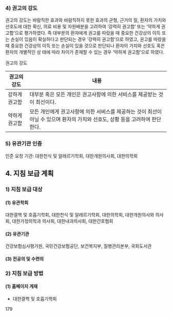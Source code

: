 ### 4) 권고의 강도
권고의 강도는 바람직한 효과와 바람직하지 못한 효과의 균형, 근거의 질, 환자의 가치와 선호도에 대한 확신, 의료 비용 및 자원배분을 고려하여 ‘강력히 권고함’ 또는 ‘약하게 권고함’으로 평가하였다. 즉 대부분의 환자에게 권고를 따랐을 때 중요한 건강상의 이득 또는 손실이 있음이 확실하다고 판단되는 경우 ‘강력히 권고함’으로 하였고, 권고를 따랐을 때 중요한 건강상의 이득 또는 손실이 있을 것으로 판단되나 환자의 가치와 선호도 혹은 환자의 개별적인 상 태에 따라 차이가 존재할 수 있는 경우 ‘약하게 권고함’으로 하였다.

권고의 강도

| 권고의 강도 | 내용 |
|---|---|
| 강하게 권고함 | 대부분 혹은 모든 개인은 권고사항에 의한 서비스를 제공받는 것이 최선이다. |
| 약하게 권고함 | 모든 개인에게 권고사항에 의한 서비스를 제공하는 것이 최선이 아닐 수 있으며 환자의 가치와 선호도, 상황 등을 고려하여 판단한다. |

### 5) 유관기관 인증
인준 요청 기관: 대한천식 및 알레르기학회, 대한개원의사회, 대한의학회

## 4. 지침 보급 계획

### 1) 지침 보급 대상

#### (1) 유관학회
대한결핵 및 호흡기학회, 대한천식 및 알레르기학회, 대한의학회, 대한개원의사와 의사회, 대한가정의학과 의사회, 대한내과의사회, 대한간호협회

#### (2) 유관기관
건강보험심사평가원, 국민건강보험공단, 보건복지부, 질병관리본부, 국회도서관

#### (3) 전공의 및 수련의

### 2) 지침 보급 방법

#### (1) 홈페이지 게재
- 대한결핵 및 호흡기학회

<PAGE>179